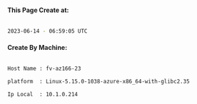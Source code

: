 
   
#### This Page Create at:

```bash

2023-06-14 - 06:59:05 UTC

```

#### Create By Machine:

```bash

Host Name : fv-az166-23

platform  : Linux-5.15.0-1038-azure-x86_64-with-glibc2.35

Ip Local  : 10.1.0.214

```

